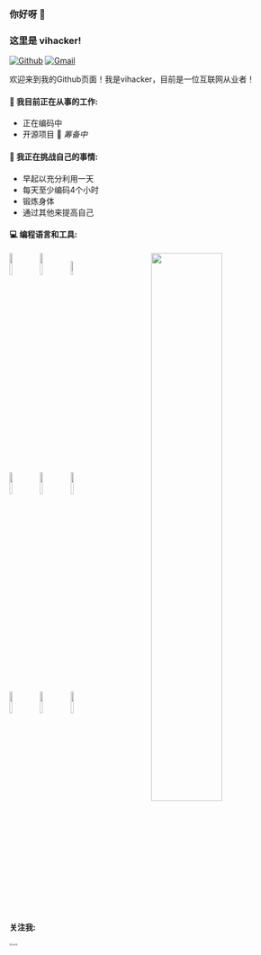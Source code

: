

### 你好呀 👋 
### 这里是 vihacker!

[![Github](https://img.shields.io/badge/-Github-000?style=flat&logo=Github&logoColor=white)](https://github.com/wiltonicp)
[![Gmail](https://img.shields.io/badge/-Gmail-c14438?style=flat&logo=Gmail&logoColor=white)](mailto:wilton.icp@gmail.com)

欢迎来到我的Github页面！我是vihacker，目前是一位互联网从业者！


#### 🌱 我目前正在从事的工作: 
- 正在编码中
- 开源项目 🚀 *筹备中*

#### :muscle:  我正在挑战自己的事情:
- 早起以充分利用一天
- 每天至少编码4个小时
- 锻炼身体
- 通过其他来提高自己

#### :computer: 编程语言和工具: 
<p>
	<img width="50%" align="right" src="https://github-readme-stats.vercel.app/api?username=wiltonicp&show_icons=true&hide_border=true" />

<code><img width="10%" src="https://www.vectorlogo.zone/logos/java/java-ar21.svg"></code>
<code><img width="10%" src="https://www.vectorlogo.zone/logos/python/python-ar21.svg"></code>
<code><img width="8%" src="https://www.vectorlogo.zone/logos/r-project/r-project-icon.svg"></code>
<br />
<code><img width="10%" src="https://www.vectorlogo.zone/logos/pocoo_flask/pocoo_flask-ar21.svg"></code>
<code><img width="10%" src="https://www.vectorlogo.zone/logos/mysql/mysql-ar21.svg"></code>
<code><img width="10%" src="https://www.vectorlogo.zone/logos/mongodb/mongodb-ar21.svg"></code>
<br />
<code><img width="10%" src="https://www.vectorlogo.zone/logos/apache_spark/apache_spark-ar21.svg"></code>
<code><img width="10%" src="https://www.vectorlogo.zone/logos/apache_hadoop/apache_hadoop-ar21.svg"></code>
<code><img width="10%" src="https://www.vectorlogo.zone/logos/git-scm/git-scm-ar21.svg"></code>
</p>

#### 关注我:
<img src="http://oss.vihacker.top/image/%E5%85%B3%E6%B3%A8%E6%88%91.png" alt="公众号" style="zoom:25%;" />
